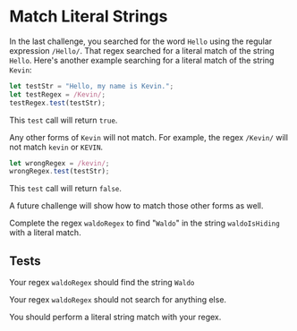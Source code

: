 # Match Literal Strings

In the last challenge, you searched for the word `Hello` using the regular expression `/Hello/`. That regex searched for a literal match of the string `Hello`. Here's another example searching for a literal match of the string `Kevin`:

```javascript
let testStr = "Hello, my name is Kevin.";
let testRegex = /Kevin/;
testRegex.test(testStr);
```

This `test` call will return `true`.

Any other forms of `Kevin` will not match. For example, the regex `/Kevin/` will not match `kevin` or `KEVIN`.

```javascript
let wrongRegex = /kevin/;
wrongRegex.test(testStr);
```

This `test` call will return `false`.

A future challenge will show how to match those other forms as well.

Complete the regex `waldoRegex` to find "`Waldo`" in the string `waldoIsHiding` with a literal match.

## Tests

Your regex `waldoRegex` should find the string `Waldo`

Your regex `waldoRegex` should not search for anything else.

You should perform a literal string match with your regex.
